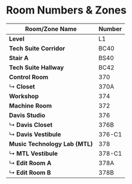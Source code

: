 # Room Numbers & Zones

| Room/Zone Name                 | Number |
|--------------------------------|--------|
| **Level**                      | L1     |
| **Tech Suite Corridor**        | BC40   |
| **Stair A**                    | BS40   |
| **Tech Suite Hallway**         | BC42   |
| **Control Room**               | 370    |
| ↳ **Closet**                   | 370A   |
| **Workshop**                   | 374    |
| **Machine Room**               | 372    |
| **Davis Studio**               | 376    |
| ↳ **Davis Closet**             | 376B   |
| ↳ **Davis Vestibule**          | 376-C1 |
| **Music Technology Lab (MTL)** | 378    |
| ↳ **MTL Vestibule**            | 378-C1 |
| ↳ **Edit Room A**              | 378A   |
| ↳ **Edit Room B**              | 378B   |